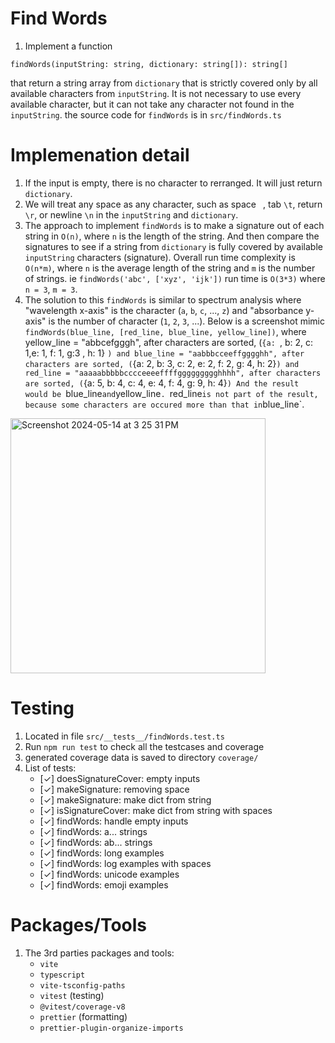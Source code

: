 # Find Words

1. Implement a function
```
findWords(inputString: string, dictionary: string[]): string[]
```
that return a string array from `dictionary` that is strictly covered only by all available characters from `inputString`. It is not necessary to use every available character, but it can not take any character not found in the `inputString`. the source code for `findWords` is in `src/findWords.ts`

# Implemenation detail
1. If the input is empty, there is no character to rerranged. It will just return `dictionary`.
1. We will treat any space as any character, such as space ` `, tab `\t`, return `\r`, or newline `\n` in the `inputString` and `dictionary`.
1. The approach to implement `findWords` is to make a signature out of each string in `O(n)`, where `n` is the length of the string. And then compare the signatures to see if a string from `dictionary` is fully covered by available  `inputString` characters (signature). Overall run time complexity is `O(n*m)`, where `n` is the average length of the string and `m` is the number of strings. ie `findWords('abc', ['xyz', 'ijk'])` run time is `O(3*3)` where `n = 3`, `m = 3`.
1. The solution to this `findWords` is similar to spectrum analysis where "wavelength x-axis" is the character (`a`, `b`, `c`, ..., `z`) and "absorbance y-axis" is the number of character (`1`, `2`, `3`, ...). Below is a screenshot mimic `findWords(blue_line, [red_line, blue_line, yellow_line])`, where yellow_line = "abbcefgggh", after characters are sorted, (`{a: `, b: 2, c: 1,e: 1, f: 1, g:3 , h: 1} `) and blue_line = "aabbbcceeffgggghh", after characters are sorted, (`{a: 2, b: 3, c: 2, e: 2, f: 2, g: 4, h: 2}`) and red_line = "aaaaabbbbbcccceeeeffffggggggggghhhh", after characters are sorted, (`{a: 5, b: 4, c: 4, e: 4, f: 4, g: 9, h: 4}`) And the result would be `blue_line` and `yellow_line`. `red_line` is not part of the result, because some characters are occured more than that in `blue_line`. 
 <img width="408" alt="Screenshot 2024-05-14 at 3 25 31 PM" src="https://github.com/timoweave/findWords/assets/13225610/b6a48e22-1d37-4554-aec7-fb1574c0f933">

# Testing
1. Located in file `src/__tests__/findWords.test.ts`
1. Run `npm run test` to check all the testcases and coverage
1. generated coverage data is saved to directory `coverage/`
1. List of tests:
   - [✓] doesSignatureCover: empty inputs
   - [✓] makeSignature: removing space
   - [✓] makeSignature: make dict from string
   - [✓] isSignatureCover: make dict from string with spaces
   - [✓] findWords: handle empty inputs
   - [✓] findWords: a... strings
   - [✓] findWords: ab... strings
   - [✓] findWords: long examples
   - [✓] findWords: log examples with spaces
   - [✓] findWords: unicode examples
   - [✓] findWords: emoji examples

# Packages/Tools
1. The 3rd parties packages and tools:
   - `vite`
   - `typescript`
   - `vite-tsconfig-paths`
   - `vitest` (testing)
   - `@vitest/coverage-v8`
   - `prettier` (formatting)
   - `prettier-plugin-organize-imports`
